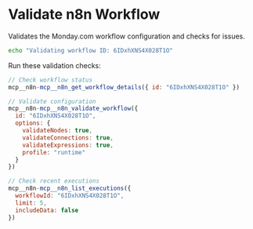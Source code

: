 # Validate n8n Workflow

Validates the Monday.com workflow configuration and checks for issues.

```bash
echo "Validating workflow ID: 6IDxhXNS4X028T1O"
```

Run these validation checks:

```javascript
// Check workflow status
mcp__n8n-mcp__n8n_get_workflow_details({ id: "6IDxhXNS4X028T1O" })

// Validate configuration
mcp__n8n-mcp__n8n_validate_workflow({
  id: "6IDxhXNS4X028T1O",
  options: {
    validateNodes: true,
    validateConnections: true,
    validateExpressions: true,
    profile: "runtime"
  }
})

// Check recent executions
mcp__n8n-mcp__n8n_list_executions({
  workflowId: "6IDxhXNS4X028T1O",
  limit: 5,
  includeData: false
})
```
